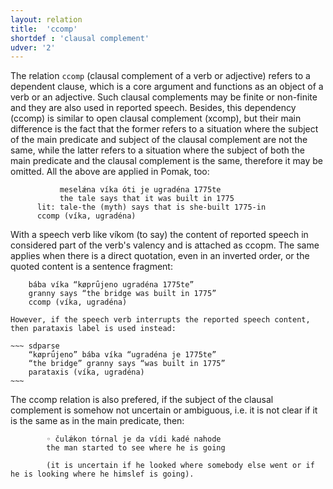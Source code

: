 ```yaml
---
layout: relation
title:  'ccomp'
shortdef : 'clausal complement'
udver: '2'
---
```


 The relation `ccomp` (clausal complement of a verb or adjective) refers to a dependent clause, which is a core argument and functions as an object of a verb or an adjective. Such clausal complements may be finite or non-finite and they are also used in reported speech. Besides, this dependency (ccomp) is similar to open clausal complement (xcomp), but their main difference is the fact that the former refers to a situation where the subject of the main predicate and subject of the clausal complement are not the same, while the latter refers to a situation where the subject of both the main predicate and the clausal complement is the same, therefore it may be omitted. All the above are applied in Pomak, too:
 
~~~ sdparse
           meselǽna víka óti je ugradéna 1775te 
           the tale says that it was built in 1775 
      lit: tale-the (myth) says that is she-built 1775-in     
      ccomp (víka, ugradéna) 
~~~

With a speech verb like víkom (to say) the content of reported speech in considered part of the verb's valency and is attached as ccopm. The same applies when there is a direct quotation, even in an inverted order, or the quoted content is a sentence fragment: 

~~~ sdparse
    bába víka “køprǘjeno ugradéna 1775te” 
    granny says “the bridge was built in 1775”
    ccomp (víka, ugradéna)
~~~
    
    However, if the speech verb interrupts the reported speech content, then parataxis label is used instead:
    
    ~~~ sdparse
        “køprǘjeno” bába víka “ugradéna je 1775te” 
        “the bridge” granny says “was built in 1775”
        parataxis (víka, ugradéna)
    ~~~
    
The ccomp relation is also prefered, if the subject of the clausal complement is somehow not uncertain or ambiguous, i.e. it is not clear if it is the same as in the main predicate, then: 
 
  ~~~ sdparse
          ◦ čulǽkon tórnal je da vídi kadé nahode    
          the man started to see where he is going  
          
          (it is uncertain if he looked where somebody else went or if he is looking where he himslef is going). 
  ~~~
 
